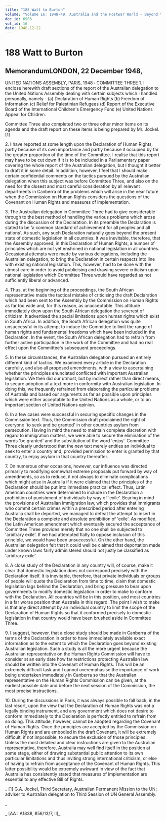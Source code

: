 ```yaml
---
title: "188 Watt to Burton"
volume: "Volume 16: 1948-49, Australia and the Postwar World - Beyond the Region"
doc_id: 6903
vol_id: 16
date: 1948-12-22
---
```


# 188 Watt to Burton

## MemorandumLONDON, 22 December 1948,

UNITED NATIONS ASSEMBLY, PARIS, 1948 : COMMITTEE THREE 1. I enclose herewith draft sections of the report of the Australian delegation to the United Nations Assembly dealing with certain subjects which I handled personally, namely - (a) Declaration of Human Rights (b) Freedom of Information (c) Relief for Palestinian Refugees (d) Report of the Executive Board of the International Children's Emergency Fund (e) United Nations Appeal for Children.

Committee Three also completed two or three other minor items on its agenda and the draft report on these items is being prepared by Mr. Jockel.[1]

2\. I have reported at some length upon the Declaration of Human Rights, partly because of its own importance and partly because it occupied by far the greater proportion of the time of the Committee. I realise that this report may have to be cut down if it is to be included in a Parliamentary paper covering the whole report of the Australian delegation, but I thought it better to draft it in some detail. In addition, however, I feel that I should make certain confidential comments on the tactics pursued by the Australian delegation when this subject was before Committee Three, and also on the need for the closest and most careful consideration by all relevant departments in Canberra of the problems which will arise in the near future when the Commission on Human Rights considers the questions of the Covenant on Human Rights and measures of implementation.

3\. The Australian delegation in Committee Three had to give considerable through to the best method of handling the various problems which arose during the discussion of the Declaration. In its preamble the Declaration is stated to be 'a common standard of achievement for all peoples and all nations'. As such, any such Declaration naturally goes beyond the present state of domestic legislation in all countries. It was inevitable, therefore, that the Assembly approved, in this Declaration of Human Rights, a number of principles which are not yet enshrined in national legislation in all countries. Occasional attempts were made by various delegations, including the Australian delegation, to bring the Declaration in certain respects into line with existing national legislation. This, however, had to be done with the utmost care in order to avoid publicising and drawing severe criticism upon national legislation which Committee Three would have regarded as not sufficiently liberal or advanced.

4\. Thus, at the beginning of the proceedings, the South African representative made the tactical mistake of criticising the draft Declaration which had been sent to the Assembly by the Commission on Human Rights as far too wide and, for this reason, as unacceptable. This attitude immediately drew upon the South African delegation the severest of criticism. It advertised the special limitations upon human rights which exist in South Africa. In addition, the South African delegation was quite unsuccessful in its attempt to induce the Committee to limit the range of human rights and fundamental freedoms which have been included in the Declaration. In the event, the South African delegation had to refrain from further active participation in the work of the Committee and had no real effect upon the Committee's subsequent proceedings.

5\. In these circumstances, the Australian delegation pursued an entirely different kind of tactics. We examined every article in the Declaration carefully, and also all proposed amendments, with a view to ascertaining whether the principles enunciated conflicted with important Australian legislation. We then did our utmost, but by indirect rather than direct means, to secure adoption of a text more in conformity with Australian legislation. In doing this, we frequently refrained from elaborating the particular problems of Australia and based our arguments as far as possible upon principles which were either acceptable to the United Nations as a whole, or to an important section of United Nations opinion.

6\. In a few cases were successful in securing specific changes in the Commission text. Thus, the Commission draft proclaimed the right of everyone 'to seek and be granted' in other countries asylum from persecution. Having in mind the need to maintain complete discretion with regard to immigration matters, we were able to secure the elimination of the words 'be granted' and the substitution of the word 'enjoy'. Committee Three clearly understood that the new text merely entitles an individual to seek to enter a country and, provided permission to enter is granted by that country, to enjoy asylum in that country thereafter.

7\. On numerous other occasions, however, our influence was directed primarily to modifying somewhat extreme proposals put forward by way of amendments, so as to reduce, it not always to eliminate complications which might arise in Australia if it were claimed that the principles of the Declaration should be put into immediate practical effect. Thus, Latin American countries were determined to include in the Declaration a prohibition of punishment of individuals by way of 'exile'. Bearing in mind the provisions of Australian immigration law, which provides that immigrants who commit certain crimes within a prescribed period after entering Australia shall be deported, we managed to defeat the attempt to insert in the Declaration a complete and absolute prohibition of 'exile'. As modified, the Latin American amendment which eventually secured the acceptance of Committee Three provides merely that no one shall be subjected to 'arbitrary exile'. If we had attempted flatly to oppose inclusion of this principle, we would have been unsuccessful. On the other hand, the Australian delegation felt that it could well be claimed that deportation made under known laws fairly administered should not justly be classified as 'arbitrary exile'.

8\. A close study of the Declaration in any country will, of course, make it clear that domestic legislation does not correspond precisely with the Declaration itself. It is inevitable, therefore, that private individuals or groups of people will quote the Declaration from time to time, claim that domestic legislation lags behind the Declaration, and bring pressure to bear upon governments to modify domestic legislation in order to make to conform with the Declaration. All countries will be in this position, and most countries in a far worse position than Australia in this regard. The point I wish to make is that any direct attempt by an individual country to limit the scope of the Declaration of Human Rights so that it conformed precisely to domestic legislation in that country would have been brushed aside in Committee Three.

9\. I suggest, however, that a close study should be made in Canberra of the terms of the Declaration in order to have immediately available exact information as to the extent to which the Declaration goes beyond existing Australian legislation. Such a study is all the more urgent because the Australian representative on the Human Rights Commission will have to consider at an early date how far restrictions protecting Australian law should be written into the Covenant of Human Rights. This will be an extremely difficult task and I cannot overemphasise the importance of work being undertaken immediately in Canberra so that the Australian representative on the Human Rights Commission can be given, at the earliest possible date and before the next session of the Commission, the most precise instructions.

10\. During the discussions in Paris, it was always possible to fall back, in the last resort, upon the view that the Declaration of Human Rights was not a legally binding instrument, and any government which does not desire to conform immediately to the Declaration is perfectly entitled to refrain from so doing. This attitude, however, cannot be adopted regarding the Covenant of Human Rights. Once the principles are accepted by the Commission on Human Rights and are embodied in the draft Covenant, it will be extremely difficult, if not impossible, to secure the exclusion of those principles. Unless the most detailed and clear instructions are given to the Australian representative, therefore, Australia may well find itself in the position at some stage, either of drawing substantial public attention to its own particular limitations and thus inviting strong international criticism, or else of having to refrain from acceptance of the Covenant of Human Rights. This latter possibility would be extremely awkward in view of the fact that Australia has consistently stated that measures of implementation are essential to any effective Bill of Rights.

_ [1] G.A. Jockel, Third Secretary, Australian Permanent Mission to the UN; adviser to Australian delegation to Third Session of UN General Assembly.

_

_ [AA : A1838, 856/13/7, II]_
